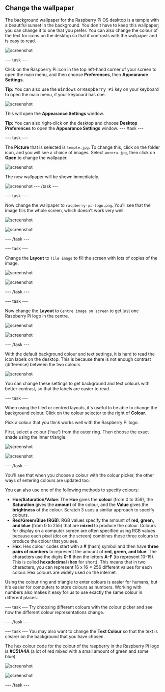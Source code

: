 ## Change the wallpaper

The background wallpaper for the Raspberry Pi OS desktop is a temple with a beautiful sunset in the background. You don't have to keep this wallpaper; you can change it to one that you prefer. You can also change the colour of the text for icons on the desktop so that it contrasts with the wallpaper and is easy to read.

![screenshot](images/custom-default2.png)

--- task ---

Click on the Raspberry Pi icon in the top left-hand corner of your screen to open the main menu, and then choose **Preferences**, then **Appearance Settings**. 

**Tip:** You can also use the <kbd>Windows</kbd> or <kbd>Raspberry Pi</kbd> key on your keyboard to open the main menu, if your keyboard has one.

![screenshot](images/custom-menu2.png)

This will open the **Appearance Settings** window.

**Tip:** You can also right-click on the desktop and choose **Desktop Preferences** to open the **Appearance Settings** window.
--- /task ---

--- task ---

The **Picture** that is selected is `temple.jpg`. To change this, click on the folder icon, and you will see a choice of images. Select `aurora.jpg`, then click on **Open** to change the wallpaper. 

![screenshot](images/custom-aurora-dialog.png)

The new wallpaper will be shown immediately. 

![screenshot](images/custom-aurora2.png)
--- /task ---

--- task ---

Now change the wallpaper to `raspberry-pi-logo.png`. You'll see that the image fills the whole screen, which doesn't work very well.

![screenshot](images/custom-logo-dialog.png)

![screenshot](images/custom-logo2.png)

--- /task ---

--- task ---

Change the **Layout** to `Tile image` to fill the screen with lots of copies of the image.

![screenshot](images/custom-tile-dialog.png)

![screenshot](images/custom-tile2.png)

--- /task ---

--- task ---

Now change the **Layout** to `Centre image on screen` to get just one Raspberry Pi logo in the centre. 

![screenshot](images/custom-centre-dialog.png)

![screenshot](images/custom-centre2.png)

--- /task ---

With the default background colour and text settings, it is hard to read the icon labels on the desktop. This is because there is not enough contrast (difference) between the two colours.

![screenshot](images/custom-contrast.png)

You can change these settings to get background and text colours with better contrast, so that the labels are easier to read. 

--- task ---

When using the tiled or centred layouts, it's useful to be able to change the background colour. Click on the colour selector to the right of **Colour**.

Pick a colour that you think works well with the Raspberry Pi logo. 

First, select a colour ('hue') from the outer ring. Then choose the exact shade using the inner triangle.

![screenshot](images/custom-background-colour-dialog.png)

![screenshot](images/custom-background-colour2.png)

--- /task ---

You'll see that when you choose a colour with the colour picker, the other ways of entering colours are updated too. 

You can also use one of the following methods to specify colours:

- **Hue/Saturation/Value**: The **Hue** gives the **colour** (from 0 to 359), the **Saturation** gives the **amount** of the colour, and the **Value** gives the **brightness** of the colour. Scratch 3 uses a similar approach to specify colours. 
- **Red/Green/Blue (RGB)**: RGB values specify the amount of **red, green, and blue** (from 0 to 255) that are **mixed** to produce the colour. Colours for display on a computer screen are often specified using RGB values because each pixel (dot on the screen) combines these three colours to produce the colour that you see. 
- **Hex**: Hex colour codes start with a **#** (hash) symbol and then have **three pairs of numbers** to represent the amount of **red, green, and blue**. The characters use the digits **0-9** then the letters **A–F** (to represent 10-15). This is called **hexadecimal** (**hex** for short). This means that in two characters, you can represent 16 x 16 = 256 different values for each colour. Hex colours are widely used on the internet.

Using the colour ring and triangle to enter colours is easier for humans, but it's easier for computers to store colours as numbers. Working with numbers also makes it easy for us to use exactly the same colour in different places. 

--- task ---
Try choosing different colours with the colour picker and see how the different colour representations change. 

--- /task ---

--- task ---
You may also want to change the **Text Colour** so that the text is clearer on the background that you have chosen.

The hex colour code for the colour of the raspberry in the Raspberry Pi logo is **#C51A4A** (a lot of red mixed with a small amount of green and some blue).

![screenshot](images/custom-text-dialog2.png)

![screenshot](images/custom-text-colour2.png)

--- /task ---


